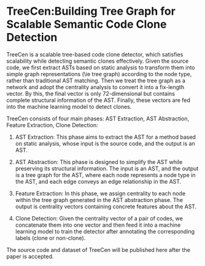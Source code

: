 # TreeCen:Building Tree Graph for Scalable Semantic Code Clone Detection
TreeCen is a scalable tree-based code clone detector, which satisfies scalability while detecting semantic clones effectively.
Given the source code, we first extract ASTs based on static analysis to transform them into simple graph representations (\ie tree graph) according to the node type, rather than traditional AST matching.
Then we treat the tree graph as a network and adopt the centrality analysis to convert it into a fix-length vector.
By this, the final vector is only 72-dimensional but contains complete structural information of the AST.
Finally, these vectors are fed into the machine learning model to detect clones.

TreeCen consists of four main phases: AST Extraction, AST Abstraction, Feature Extraction, Clone Detection:

1. AST Extraction: This phase aims to extract the AST for a method based on static analysis, whose input is the source code, and the output is an AST.

2. AST Abstraction: This phase is designed to simplify the AST while preserving its structural information.
The input is an AST, and the output is a tree graph for the AST, where each node represents a node type in the AST, and each edge conveys an edge relationship in the AST.

3. Feature Extraction:
In this phase, we assign centrality to each node within the tree graph generated in the AST abstraction phase. 
The output is centrality vectors containing concrete features about the AST.

4. Clone Detection:
Given the centrality vector of a pair of codes, we concatenate them into one vector and then feed it into a machine learning model to train the detector after annotating the corresponding labels (clone or non-clone).


The source code and dataset of TreeCen will be published here after the paper is accepted.
